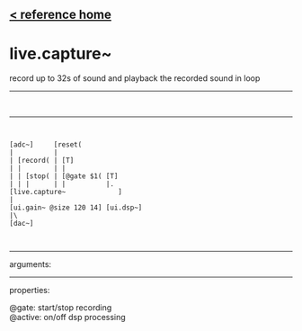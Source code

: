 [< reference home](index.html)
---

# live.capture~


record up to 32s of sound and playback the recorded sound in
            loop

---

<br>


---


```


[adc~]     [reset(
|          |
| [record( | [T]
| |        | |
| | [stop( | [@gate $1( [T]
| | |      | |          |.
[live.capture~             ]
|
[ui.gain~ @size 120 14] [ui.dsp~]
|\
[dac~]

            
```

---
arguments:


---
properties:

@gate: start/stop
            recording<br>
@active: on/off dsp
            processing<br>

